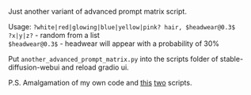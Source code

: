Just another variant of advanced prompt matrix script.

Usage: `?white|red|glowing|blue|yellow|pink? hair, $headwear@0.3$`   
`?x|y|z?` - random from a list   
`$headwear@0.3$` - headwear will appear with a probability of 30%   


Put `another_advanced_prompt_matrix.py` into the scripts folder of stable-diffusion-webui and reload gradio ui.   

P.S. Amalgamation of my own code and [this](https://github.com/GRMrGecko/stable-diffusion-webui-automatic/blob/advanced_matrix/scripts/advanced_prompt_matrix.py) [two](https://github.com/AUTOMATIC1111/stable-diffusion-webui/blob/master/scripts/prompts_from_file.py) scripts.

